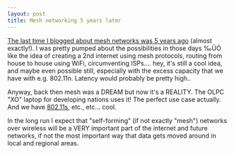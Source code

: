 ```yaml
---
layout: post
title: Mesh networking 5 years later
---
```



<a href="/weblog/2003/11/14/mesh_networks_newslog/">The last time I blogged about mesh networks was 5 years ago</a> (almost exactly!). I was pretty pumped about the possibilities in those days ‰ÛÓ like the idea of creating a 2nd internet using mesh protocols, routing from house to house using WiFi, circumventing ISPs.... hey, it's still a cool idea, and maybe even possible still, especially with the excess capacity that we have with e.g. 802.11n. Latency would probably be pretty high..

Anyway, back then mesh was a DREAM but now it's a REALITY. The OLPC "XO" laptop for developing nations uses it! The perfect use case actually. And we have <a href="http://en.wikipedia.org/wiki/802.11s">802.11s</a>, etc., etc... cool.

In the long run I expect that "self-forming" (if not exactly "mesh") networks over wireless will be a VERY important part of the internet and future networks, if not the most important way that data gets moved around in local and regional areas.
